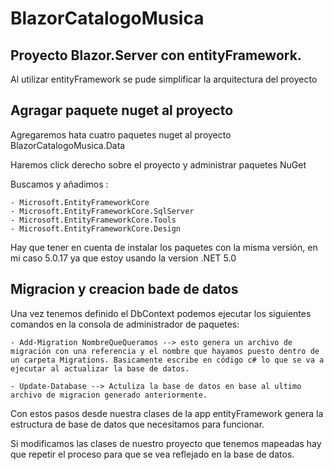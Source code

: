 # BlazorCatalogoMusica

## Proyecto Blazor.Server con entityFramework.

Al utilizar entityFramework se pude simplificar la arquitectura del proyecto

## Agragar paquete nuget al proyecto 

Agregaremos hata cuatro paquetes nuget al proyecto BlazorCatalogoMusica.Data

Haremos click derecho sobre el proyecto y administrar paquetes NuGet

Buscamos y añadimos :

	- Microsoft.EntityFrameworkCore
	- Microsoft.EntityFrameworkCore.SqlServer
	- Microsoft.EntityFrameworkCore.Tools
	- Microsoft.EntityFrameworkCore.Design

Hay que tener en cuenta de instalar los paquetes con la misma versión, en mi caso 5.0.17 ya que estoy usando la version .NET 5.0

## Migracion y creacion bade de datos 

Una vez tenemos definido el DbContext podemos ejecutar los siguientes comandos en la consola de administrador de paquetes:

	- Add-Migration NombreQueQueramos --> esto genera un archivo de migración con una referencia y el nombre que hayamos puesto dentro de un carpeta Migrations. Basicamente escribe en código c# lo que se va a ejecutar al actualizar la base de datos.

	- Update-Database --> Actuliza la base de datos en base al ultimo archivo de migracion generado anteriormente.

Con estos pasos desde nuestra clases de la app entityFramework genera la estructura de base de datos que necesitamos para funcionar.

Si modificamos las clases de nuestro proyecto que tenemos mapeadas hay que repetir el proceso para que se vea reflejado en la base de datos.

